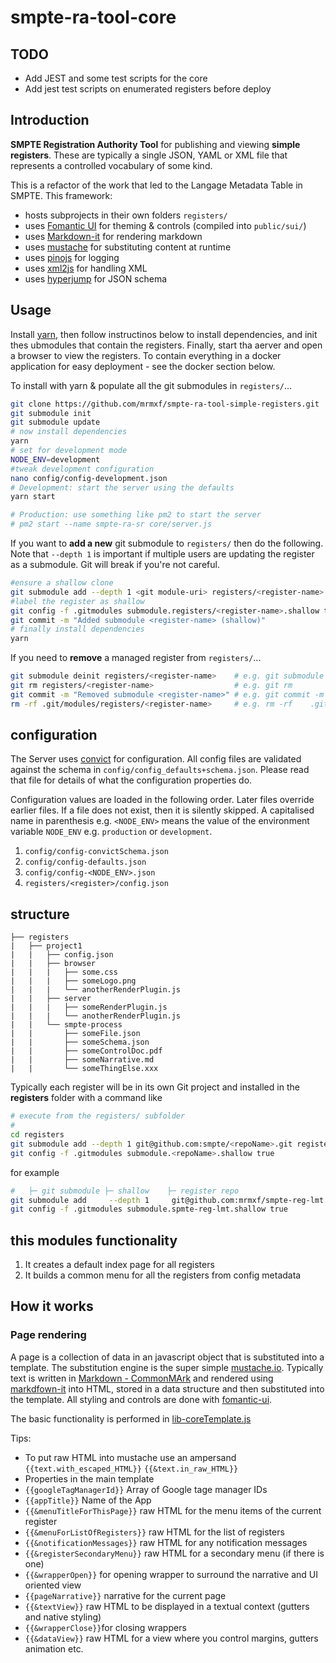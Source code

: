 # smpte-ra-tool-core

## TODO

* Add JEST and some test scripts for the core
* Add jest test scripts on enumerated registers before deploy

## Introduction

**SMPTE Registration Authority Tool** for publishing and viewing **simple registers**.
These are typically a single JSON, YAML or XML file that represents a controlled vocabulary of some kind.

This is a refactor of the work that led to the Langage Metadata Table in SMPTE. This framework:

* hosts subprojects in their own folders `registers/`
* uses [Fomantic UI](https://fomantic-ui.com/) for theming & controls (compiled into `public/sui/`)
* uses [Markdown-it](https://github.com/markdown-it) for rendering markdown
* uses [mustache](https://mustache.github.io/) for substituting content at runtime
* uses [pinojs](https://github.com/pinojs/pino) for logging
* uses [xml2js](https://www.npmjs.com/package/xml-js) for handling XML
* uses [hyperjump](https://github.com/hyperjump-io/json-schema-validator) for JSON schema

## Usage

Install [yarn], then follow instructinos below to install dependencies, and init thes ubmodules that contain the registers. Finally, start tha aerver and open a browser to view the registers. To contain everything in a docker application for easy deployment - see the docker section below.

To install with yarn & populate all the git submodules in `registers/`...

```sh
git clone https://github.com/mrmxf/smpte-ra-tool-simple-registers.git
git submodule init
git submodule update
# now install dependencies
yarn
# set for development mode
NODE_ENV=development
#tweak development configuration
nano config/config-development.json
# Development: start the server using the defaults
yarn start

# Production: use something like pm2 to start the server
# pm2 start --name smpte-ra-sr core/server.js
```

If you want to **add a new** git submodule to `registers/` then do the following. Note that `--depth 1` is important if multiple users are updating the register as a submodule. Git will break if you're not careful.

```sh
#ensure a shallow clone
git submodule add --depth 1 <git module-uri> registers/<register-name>
#label the register as shallow
git config -f .gitmodules submodule.registers/<register-name>.shallow true
git commit -m "Added submodule <register-name> (shallow)"
# finally install dependencies
yarn
```

If you need to **remove** a managed register from `registers/`...

```sh
git submodule deinit registers/<register-name>    # e.g. git submodule deinit   registers/smpte-reg-lmt
git rm registers/<register-name>                  # e.g. git rm                 registers/smpte-reg-lmt
git commit -m "Removed submodule <register-name>" # e.g. git commit -m "removed submodule smpte-reg-lmt"
rm -rf .git/modules/registers/<register-name>     # e.g. rm -rf    .git/modules/registers/smpte-reg-lmt
```

## configuration

The Server uses [convict](https://www.npmjs.com/package/convict) for configuration.
All config files are validated against the schema in `config/config_defaults+schema.json`.
Please read that file for details of what the configuration properties do.

Configuration values are loaded in the following order. Later files override earlier files.
If a file does not exist, then it is silently skipped.  A capitalised name in parenthesis
e.g. `<NODE_ENV>` means the value of the environment variable `NODE_ENV` e.g. `production`
or `development`.

1. `config/config-convictSchema.json`
2. `config/config-defaults.json`
3. `config/config-<NODE_ENV>.json`
4. `registers/<register>/config.json`

## structure

```text
├── registers
|   ├── project1
|   |   ├── config.json
|   |   ├── browser
|   |   |   ├── some.css
|   |   |   ├── someLogo.png
|   |   |   └── anotherRenderPlugin.js
|   |   ├── server
|   |   |   ├── someRenderPlugin.js
|   |   |   └── anotherRenderPlugin.js
|   |   └── smpte-process
|   |       ├── someFile.json
|   |       ├── someSchema.json
|   |       ├── someControlDoc.pdf
|   |       ├── someNarrative.md
|   |       └── someThingElse.xxx
```

Typically each register will be in its own Git project and installed
in the **registers** folder with a command like

```sh
# execute from the registers/ subfolder
#
cd registers
git submodule add --depth 1 git@github.com:smpte/<repoName>.git registers/
git config -f .gitmodules submodule.<repoName>.shallow true
```

for example

```sh
#   ├─ git submodule ├─ shallow    ├─ register repo                          ├─ relative folder location
git submodule add     --depth 1     git@github.com:mrmxf/smpte-reg-lmt.git   registers/smpte-reg-lmt/
git config -f .gitmodules submodule.spmte-reg-lmt.shallow true
```

## this modules functionality

1. It creates a default index page for all registers
2. It builds a common menu for all the registers from config metadata

## How it works

### Page rendering

A page is a collection of data in an javascript object that is substituted into a template.
The substitution engine is the super simple [mustache.io](https://mustache.github.io/).
Typically text is written in [Markdown - CommonMArk](https://spec.commonmark.org/)
and rendered using [markdfown-it](https://github.com/markdown-it/markdown-it) into HTML,
stored in a data structure and then substituted into the template. All styling
and controls are done with [fomantic-ui](fomantic-ui).

The basic functionality is performed in [lib-coreTemplate.js]

Tips:

* To put raw HTML into mustache use an ampersand `{{text.with_escaped_HTML}}` `{{&text.in_raw_HTML}}`
* Properties in the main template
* `{{googleTagManagerId}}` Array of Google tage manager IDs
* `{{appTitle}}` Name of the App
* `{{&menuTitleForThisPage}}` raw HTML for the menu items of the current register
* `{{&menuForListOfRegisters}}` raw HTML for the list of registers
* `{{&notificationMessages}}` raw HTML for any notification messages
* `{{&registerSecondaryMenu}}` raw HTML for a secondary menu (if there is one)
* `{{&wrapperOpen}}` for opening wrapper to surround the narrative and UI oriented view
* `{{pageNarrative}}` narrative for the current page
* `{{&textView}}` raw HTML to be displayed in a textual context (gutters and native styling)
* `{{&wrapperClose}}`for closing wrappers
* `{{&dataView}}` raw HTML for a view where you control margins, gutters animation etc.

[lib-coreTemplate.js]:simple
[yarn]:https://classic.yarnpkg.com/lang/en/docs/install

